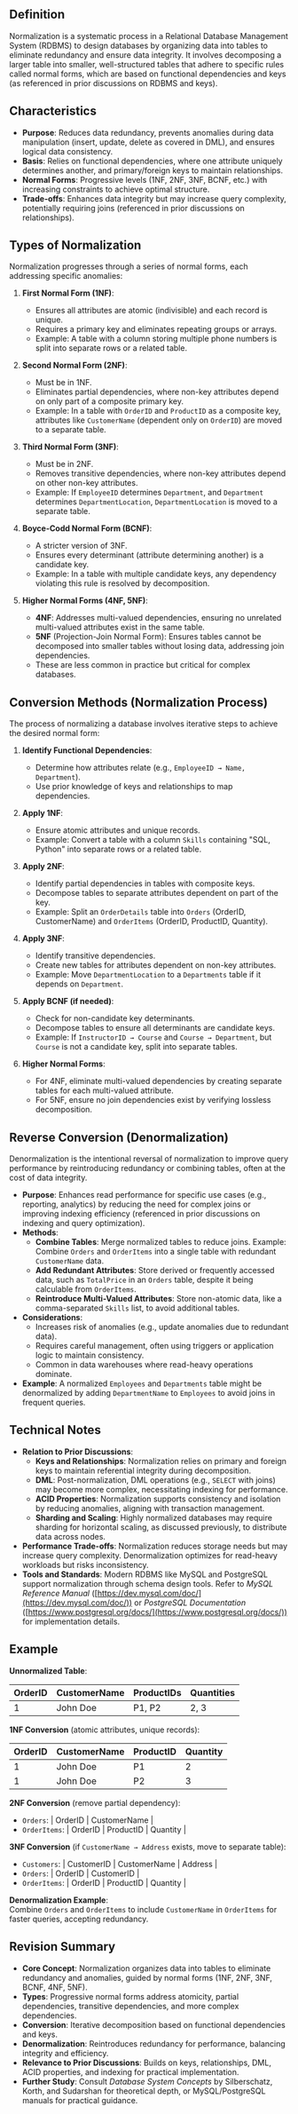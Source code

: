 ## Definition

Normalization is a systematic process in a Relational Database Management System (RDBMS) to design databases by organizing data into tables to eliminate redundancy and ensure data integrity. It involves decomposing a larger table into smaller, well-structured tables that adhere to specific rules called normal forms, which are based on functional dependencies and keys (as referenced in prior discussions on RDBMS and keys).

## Characteristics

- **Purpose**: Reduces data redundancy, prevents anomalies during data manipulation (insert, update, delete as covered in DML), and ensures logical data consistency.
- **Basis**: Relies on functional dependencies, where one attribute uniquely determines another, and primary/foreign keys to maintain relationships.
- **Normal Forms**: Progressive levels (1NF, 2NF, 3NF, BCNF, etc.) with increasing constraints to achieve optimal structure.
- **Trade-offs**: Enhances data integrity but may increase query complexity, potentially requiring joins (referenced in prior discussions on relationships).

## Types of Normalization

Normalization progresses through a series of normal forms, each addressing specific anomalies:

1. **First Normal Form (1NF)**:
    
    - Ensures all attributes are atomic (indivisible) and each record is unique.
    - Requires a primary key and eliminates repeating groups or arrays.
    - Example: A table with a column storing multiple phone numbers is split into separate rows or a related table.
2. **Second Normal Form (2NF)**:
    
    - Must be in 1NF.
    - Eliminates partial dependencies, where non-key attributes depend on only part of a composite primary key.
    - Example: In a table with `OrderID` and `ProductID` as a composite key, attributes like `CustomerName` (dependent only on `OrderID`) are moved to a separate table.
3. **Third Normal Form (3NF)**:
    
    - Must be in 2NF.
    - Removes transitive dependencies, where non-key attributes depend on other non-key attributes.
    - Example: If `EmployeeID` determines `Department`, and `Department` determines `DepartmentLocation`, `DepartmentLocation` is moved to a separate table.
4. **Boyce-Codd Normal Form (BCNF)**:
    
    - A stricter version of 3NF.
    - Ensures every determinant (attribute determining another) is a candidate key.
    - Example: In a table with multiple candidate keys, any dependency violating this rule is resolved by decomposition.
5. **Higher Normal Forms (4NF, 5NF)**:
    
    - **4NF**: Addresses multi-valued dependencies, ensuring no unrelated multi-valued attributes exist in the same table.
    - **5NF** (Projection-Join Normal Form): Ensures tables cannot be decomposed into smaller tables without losing data, addressing join dependencies.
    - These are less common in practice but critical for complex databases.

## Conversion Methods (Normalization Process)

The process of normalizing a database involves iterative steps to achieve the desired normal form:

1. **Identify Functional Dependencies**:
    
    - Determine how attributes relate (e.g., `EmployeeID → Name, Department`).
    - Use prior knowledge of keys and relationships to map dependencies.
2. **Apply 1NF**:
    
    - Ensure atomic attributes and unique records.
    - Example: Convert a table with a column `Skills` containing "SQL, Python" into separate rows or a related table.
3. **Apply 2NF**:
    
    - Identify partial dependencies in tables with composite keys.
    - Decompose tables to separate attributes dependent on part of the key.
    - Example: Split an `OrderDetails` table into `Orders` (OrderID, CustomerName) and `OrderItems` (OrderID, ProductID, Quantity).
4. **Apply 3NF**:
    
    - Identify transitive dependencies.
    - Create new tables for attributes dependent on non-key attributes.
    - Example: Move `DepartmentLocation` to a `Departments` table if it depends on `Department`.
5. **Apply BCNF (if needed)**:
    
    - Check for non-candidate key determinants.
    - Decompose tables to ensure all determinants are candidate keys.
    - Example: If `InstructorID → Course` and `Course → Department`, but `Course` is not a candidate key, split into separate tables.
6. **Higher Normal Forms**:
    
    - For 4NF, eliminate multi-valued dependencies by creating separate tables for each multi-valued attribute.
    - For 5NF, ensure no join dependencies exist by verifying lossless decomposition.

## Reverse Conversion (Denormalization)

Denormalization is the intentional reversal of normalization to improve query performance by reintroducing redundancy or combining tables, often at the cost of data integrity.

- **Purpose**: Enhances read performance for specific use cases (e.g., reporting, analytics) by reducing the need for complex joins or improving indexing efficiency (referenced in prior discussions on indexing and query optimization).
- **Methods**:
    - **Combine Tables**: Merge normalized tables to reduce joins. Example: Combine `Orders` and `OrderItems` into a single table with redundant `CustomerName` data.
    - **Add Redundant Attributes**: Store derived or frequently accessed data, such as `TotalPrice` in an `Orders` table, despite it being calculable from `OrderItems`.
    - **Reintroduce Multi-Valued Attributes**: Store non-atomic data, like a comma-separated `Skills` list, to avoid additional tables.
- **Considerations**:
    - Increases risk of anomalies (e.g., update anomalies due to redundant data).
    - Requires careful management, often using triggers or application logic to maintain consistency.
    - Common in data warehouses where read-heavy operations dominate.
- **Example**: A normalized `Employees` and `Departments` table might be denormalized by adding `DepartmentName` to `Employees` to avoid joins in frequent queries.

## Technical Notes

- **Relation to Prior Discussions**:
    - **Keys and Relationships**: Normalization relies on primary and foreign keys to maintain referential integrity during decomposition.
    - **DML**: Post-normalization, DML operations (e.g., `SELECT` with joins) may become more complex, necessitating indexing for performance.
    - **ACID Properties**: Normalization supports consistency and isolation by reducing anomalies, aligning with transaction management.
    - **Sharding and Scaling**: Highly normalized databases may require sharding for horizontal scaling, as discussed previously, to distribute data across nodes.
- **Performance Trade-offs**: Normalization reduces storage needs but may increase query complexity. Denormalization optimizes for read-heavy workloads but risks inconsistency.
- **Tools and Standards**: Modern RDBMS like MySQL and PostgreSQL support normalization through schema design tools. Refer to _MySQL Reference Manual_ ([https://dev.mysql.com/doc/](https://dev.mysql.com/doc/)) or _PostgreSQL Documentation_ ([https://www.postgresql.org/docs/](https://www.postgresql.org/docs/)) for implementation details.

## Example

**Unnormalized Table**:

|OrderID|CustomerName|ProductIDs|Quantities|
|---|---|---|---|
|1|John Doe|P1, P2|2, 3|

**1NF Conversion** (atomic attributes, unique records):

|OrderID|CustomerName|ProductID|Quantity|
|---|---|---|---|
|1|John Doe|P1|2|
|1|John Doe|P2|3|

**2NF Conversion** (remove partial dependency):

- `Orders`: | OrderID | CustomerName |
- `OrderItems`: | OrderID | ProductID | Quantity |

**3NF Conversion** (if `CustomerName → Address` exists, move to separate table):

- `Customers`: | CustomerID | CustomerName | Address |
- `Orders`: | OrderID | CustomerID |
- `OrderItems`: | OrderID | ProductID | Quantity |

**Denormalization Example**:  
Combine `Orders` and `OrderItems` to include `CustomerName` in `OrderItems` for faster queries, accepting redundancy.

## Revision Summary

- **Core Concept**: Normalization organizes data into tables to eliminate redundancy and anomalies, guided by normal forms (1NF, 2NF, 3NF, BCNF, 4NF, 5NF).
- **Types**: Progressive normal forms address atomicity, partial dependencies, transitive dependencies, and more complex dependencies.
- **Conversion**: Iterative decomposition based on functional dependencies and keys.
- **Denormalization**: Reintroduces redundancy for performance, balancing integrity and efficiency.
- **Relevance to Prior Discussions**: Builds on keys, relationships, DML, ACID properties, and indexing for practical implementation.
- **Further Study**: Consult _Database System Concepts_ by Silberschatz, Korth, and Sudarshan for theoretical depth, or MySQL/PostgreSQL manuals for practical guidance.